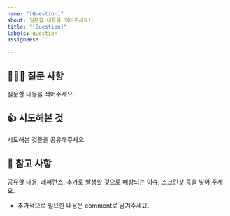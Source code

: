 ```yaml
---
name: "[Question]"
about: 질문할 내용을 적어주세요!
title: "[Question]"
labels: question
assignees: ''

---
```


## 🙋🏻‍♂️ 질문 사항
질문할 내용을 적어주세요.

## 👍 시도해본 것
시도해본 것들을 공유해주세요.

## 📖 참고 사항
공유할 내용, 레퍼런스, 추가로 발생할 것으로 예상되는 이슈, 스크린샷 등을 넣어 주세요.
- 추가적으로 필요한 내용은 comment로 남겨주세요.
